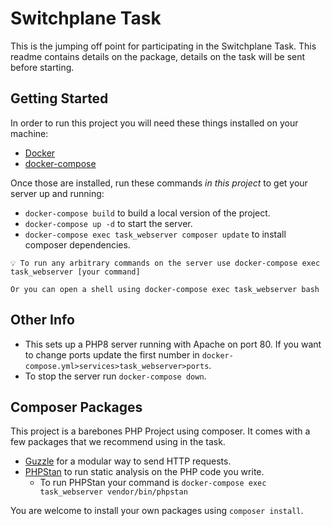 # Switchplane Task
This is the jumping off point for participating in the Switchplane Task.
This readme contains details on the package, details on the task will be sent before starting.

## Getting Started
In order to run this project you will need these things installed on your machine:
- [Docker](https://www.docker.com/get-started/)
- [docker-compose](https://docs.docker.com/compose/gettingstarted/)

Once those are installed, run these commands *in this project* to get your server up and running:
- `docker-compose build` to build a local version of the project.
- `docker-compose up -d` to start the server.
- `docker-compose exec task_webserver composer update` to install composer dependencies.

```
💡 To run any arbitrary commands on the server use docker-compose exec task_webserver [your command]

Or you can open a shell using docker-compose exec task_webserver bash
``` 

## Other Info
- This sets up a PHP8 server running with Apache on port 80.
If you want to change ports update the first number in `docker-compose.yml>services>task_webserver>ports`.
- To stop the server run `docker-compose down`. 

## Composer Packages
This project is a barebones PHP Project using composer. It comes with a few packages that we recommend using in the task.
- [Guzzle](https://docs.guzzlephp.org/en/stable/) for a modular way to send HTTP requests.
- [PHPStan](https://phpstan.org/) to run static analysis on the PHP code you write.
  - To run PHPStan your command is `docker-compose exec task_webserver vendor/bin/phpstan`
    
You are welcome to install your own packages using `composer install`.